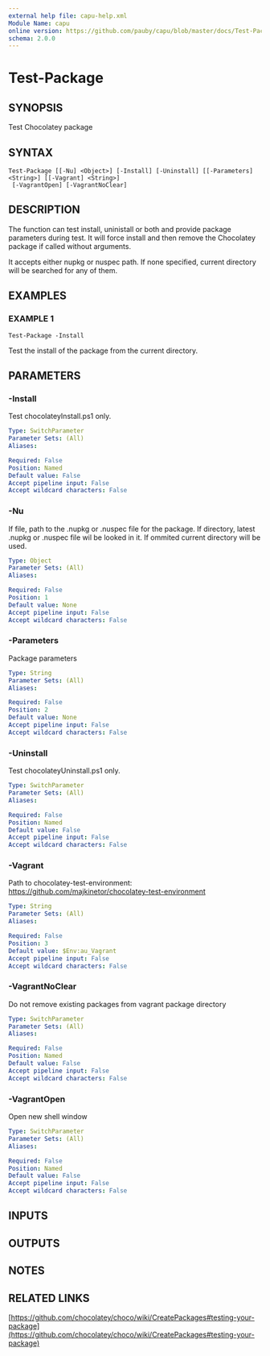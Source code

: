 ```yaml
---
external help file: capu-help.xml
Module Name: capu
online version: https://github.com/pauby/capu/blob/master/docs/Test-Package.md
schema: 2.0.0
---
```


# Test-Package

## SYNOPSIS
Test Chocolatey package

## SYNTAX

```
Test-Package [[-Nu] <Object>] [-Install] [-Uninstall] [[-Parameters] <String>] [[-Vagrant] <String>]
 [-VagrantOpen] [-VagrantNoClear]
```

## DESCRIPTION
The function can test install, uninistall or both and provide package parameters during test.
It will force install and then remove the Chocolatey package if called without arguments.

It accepts either nupkg or nuspec path.
If none specified, current directory will be searched
for any of them.

## EXAMPLES

### EXAMPLE 1
```
Test-Package -Install
```

Test the install of the package from the current directory.

## PARAMETERS

### -Install
Test chocolateyInstall.ps1 only.

```yaml
Type: SwitchParameter
Parameter Sets: (All)
Aliases:

Required: False
Position: Named
Default value: False
Accept pipeline input: False
Accept wildcard characters: False
```

### -Nu
If file, path to the .nupkg or .nuspec file for the package.
If directory, latest .nupkg or .nuspec file wil be looked in it.
If ommited current directory will be used.

```yaml
Type: Object
Parameter Sets: (All)
Aliases:

Required: False
Position: 1
Default value: None
Accept pipeline input: False
Accept wildcard characters: False
```

### -Parameters
Package parameters

```yaml
Type: String
Parameter Sets: (All)
Aliases:

Required: False
Position: 2
Default value: None
Accept pipeline input: False
Accept wildcard characters: False
```

### -Uninstall
Test chocolateyUninstall.ps1 only.

```yaml
Type: SwitchParameter
Parameter Sets: (All)
Aliases:

Required: False
Position: Named
Default value: False
Accept pipeline input: False
Accept wildcard characters: False
```

### -Vagrant
Path to chocolatey-test-environment: https://github.com/majkinetor/chocolatey-test-environment

```yaml
Type: String
Parameter Sets: (All)
Aliases:

Required: False
Position: 3
Default value: $Env:au_Vagrant
Accept pipeline input: False
Accept wildcard characters: False
```

### -VagrantNoClear
Do not remove existing packages from vagrant package directory

```yaml
Type: SwitchParameter
Parameter Sets: (All)
Aliases:

Required: False
Position: Named
Default value: False
Accept pipeline input: False
Accept wildcard characters: False
```

### -VagrantOpen
Open new shell window

```yaml
Type: SwitchParameter
Parameter Sets: (All)
Aliases:

Required: False
Position: Named
Default value: False
Accept pipeline input: False
Accept wildcard characters: False
```

## INPUTS

## OUTPUTS

## NOTES

## RELATED LINKS

[https://github.com/chocolatey/choco/wiki/CreatePackages#testing-your-package](https://github.com/chocolatey/choco/wiki/CreatePackages#testing-your-package)


